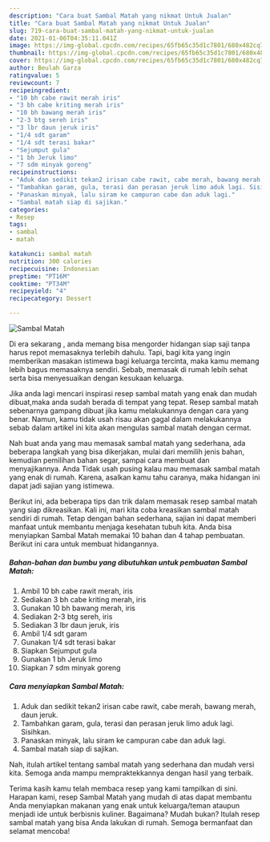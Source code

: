 ```yaml
---
description: "Cara buat Sambal Matah yang nikmat Untuk Jualan"
title: "Cara buat Sambal Matah yang nikmat Untuk Jualan"
slug: 719-cara-buat-sambal-matah-yang-nikmat-untuk-jualan
date: 2021-01-06T04:35:11.041Z
image: https://img-global.cpcdn.com/recipes/65fb65c35d1c7801/680x482cq70/sambal-matah-foto-resep-utama.jpg
thumbnail: https://img-global.cpcdn.com/recipes/65fb65c35d1c7801/680x482cq70/sambal-matah-foto-resep-utama.jpg
cover: https://img-global.cpcdn.com/recipes/65fb65c35d1c7801/680x482cq70/sambal-matah-foto-resep-utama.jpg
author: Beulah Garza
ratingvalue: 5
reviewcount: 7
recipeingredient:
- "10 bh cabe rawit merah iris"
- "3 bh cabe kriting merah iris"
- "10 bh bawang merah iris"
- "2-3 btg sereh iris"
- "3 lbr daun jeruk iris"
- "1/4 sdt garam"
- "1/4 sdt terasi bakar"
- "Sejumput gula"
- "1 bh Jeruk limo"
- "7 sdm minyak goreng"
recipeinstructions:
- "Aduk dan sedikit tekan2 irisan cabe rawit, cabe merah, bawang merah, daun jeruk."
- "Tambahkan garam, gula, terasi dan perasan jeruk limo aduk lagi. Sisihkan."
- "Panaskan minyak, lalu siram ke campuran cabe dan aduk lagi."
- "Sambal matah siap di sajikan."
categories:
- Resep
tags:
- sambal
- matah

katakunci: sambal matah 
nutrition: 300 calories
recipecuisine: Indonesian
preptime: "PT16M"
cooktime: "PT34M"
recipeyield: "4"
recipecategory: Dessert

---
```



![Sambal Matah](https://img-global.cpcdn.com/recipes/65fb65c35d1c7801/680x482cq70/sambal-matah-foto-resep-utama.jpg)

Di era  sekarang , anda memang bisa mengorder hidangan siap saji tanpa harus repot memasaknya terlebih dahulu. Tapi, bagi kita yang ingin memberikan masakan istimewa bagi keluarga tercinta, maka kamu memang lebih bagus memasaknya sendiri. Sebab, memasak di rumah lebih sehat serta bisa menyesuaikan dengan kesukaan keluarga.

Jika anda lagi mencari inspirasi resep sambal matah yang enak dan mudah dibuat,maka anda sudah berada di tempat yang tepat. Resep sambal matah  sebenarnya gampang dibuat jika kamu melakukannya dengan cara yang benar. Namun, kamu tidak usah risau akan gagal dalam melakukannya 
sebab dalam artikel ini kita akan mengulas sambal matah dengan cermat.  



Nah buat anda yang mau memasak sambal matah yang sederhana, ada beberapa langkah yang bisa dikerjakan, mulai dari memilih jenis bahan, kemudian pemilihan bahan segar, sampai cara membuat dan menyajikannya. Anda Tidak usah pusing kalau mau memasak sambal matah yang enak di rumah. Karena, asalkan kamu  tahu caranya, maka hidangan ini dapat jadi sajian yang istimewa.

Berikut ini, ada beberapa tips dan trik dalam memasak resep sambal matah yang siap dikreasikan. Kali ini, mari kita coba kreasikan sambal matah sendiri di rumah. Tetap dengan bahan sederhana, sajian ini dapat memberi manfaat untuk membantu menjaga kesehatan tubuh kita. Anda bisa menyiapkan Sambal Matah memakai 10 bahan dan 4 tahap pembuatan. Berikut ini cara untuk membuat hidangannya.

<!--inarticleads1-->

##### Bahan-bahan dan bumbu yang dibutuhkan untuk pembuatan Sambal Matah:

1. Ambil 10 bh cabe rawit merah, iris
1. Sediakan 3 bh cabe kriting merah, iris
1. Gunakan 10 bh bawang merah, iris
1. Sediakan 2-3 btg sereh, iris
1. Sediakan 3 lbr daun jeruk, iris
1. Ambil 1/4 sdt garam
1. Gunakan 1/4 sdt terasi bakar
1. Siapkan Sejumput gula
1. Gunakan 1 bh Jeruk limo
1. Siapkan 7 sdm minyak goreng




<!--inarticleads2-->

##### Cara menyiapkan Sambal Matah:

1. Aduk dan sedikit tekan2 irisan cabe rawit, cabe merah, bawang merah, daun jeruk.
1. Tambahkan garam, gula, terasi dan perasan jeruk limo aduk lagi. Sisihkan.
1. Panaskan minyak, lalu siram ke campuran cabe dan aduk lagi.
1. Sambal matah siap di sajikan.




Nah, itulah artikel tentang  sambal matah  yang sederhana dan mudah versi kita. Semoga anda mampu mempraktekkannya dengan hasil yang terbaik. 

Terima kasih kamu telah membaca resep yang kami tampilkan di sini. Harapan kami, resep  Sambal Matah yang mudah di atas dapat membantu Anda menyiapkan makanan yang enak untuk keluarga/teman ataupun menjadi ide untuk berbisnis kuliner. Bagaimana? Mudah bukan? Itulah resep sambal matah yang bisa Anda lakukan di rumah. Semoga bermanfaat dan selamat mencoba!

